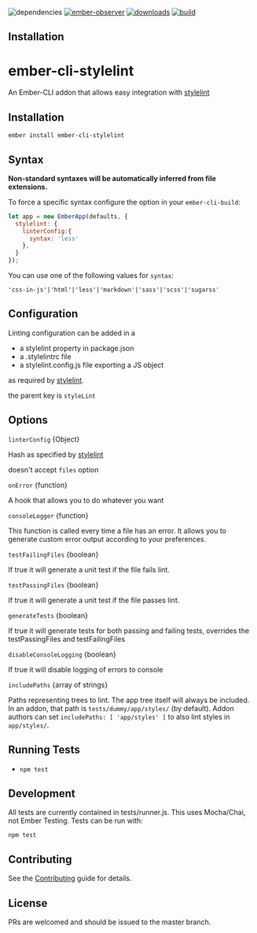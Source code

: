 
![dependencies](https://img.shields.io/david/billybonks/ember-cli-stylelint.svg)
[![ember-observer](http://emberobserver.com/badges/ember-cli-stylelint.svg)](https://emberobserver.com/addons/ember-cli-stylelint)
[![downloads](https://img.shields.io/npm/dm/ember-cli-stylelint.svg)](https://www.npmjs.com/package/ember-cli-stylelint)
[![build](https://travis-ci.org/billybonks/ember-cli-stylelint.svg?branch=master)](https://travis-ci.org/billybonks/ember-cli-stylelint/branches)

Installation
------------------------------------------------------------------------------

# ember-cli-stylelint

An Ember-CLI addon that allows easy integration with [stylelint](http://stylelint.io/)

## Installation

`ember install ember-cli-stylelint`

## Syntax

**Non-standard syntaxes will be automatically inferred from file extensions.**

To force a specific syntax configure the option in your `ember-cli-build`:

```javascript
let app = new EmberApp(defaults, {
  stylelint: {
    linterConfig:{
      syntax: 'less'
    },
  }
});
```

You can use one of the following values for `syntax`:

`'css-in-js'|'html'|'less'|'markdown'|'sass'|'scss'|'sugarss'`

## Configuration

Linting configuration can be added in a

* a stylelint property in package.json
* a .stylelintrc file
* a stylelint.config.js file exporting a JS object

as required by [stylelint](http://stylelint.io/user-guide/configuration/).

the parent key is `styleLint`

## Options

`linterConfig` {Object}

Hash as specified by [stylelint](https://github.com/stylelint/stylelint/blob/master/docs/user-guide/node-api.md)

doesn't accept `files` option

`onError` {function}

A hook that allows you to do whatever you want

`consoleLogger` {function}

This function is called every time a file has an error. It allows you to generate custom error output according to your preferences.

`testFailingFiles` {boolean}

If true it will generate a unit test if the file fails lint.

`testPassingFiles` {boolean}

If true it will generate a unit test if the file passes lint.

`generateTests` {boolean}

If true it will generate tests for both passing and failing tests, overrides the testPassingFiles and testFailingFiles

`disableConsoleLogging` {boolean}

If true it will disable logging of errors to console

`includePaths` {array of strings}

Paths representing trees to lint. The app tree itself will always be included.
In an addon, that path is `tests/dummy/app/styles/` (by default). Addon authors
can set `includePaths: [ 'app/styles' ]` to also lint styles in `app/styles/`.

## Running Tests

* `npm test`

## Development

All tests are currently contained in tests/runner.js. This uses Mocha/Chai, not Ember Testing. Tests can be run with:

`npm test`

Contributing
------------------------------------------------------------------------------

See the [Contributing](CONTRIBUTING.md) guide for details.


License
------------------------------------------------------------------------------

PRs are welcomed and should be issued to the master branch.
